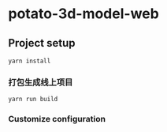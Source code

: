 # potato-3d-model-web

## Project setup
```
yarn install
```

### 打包生成线上项目
```
yarn run build
```

### Customize configuration
